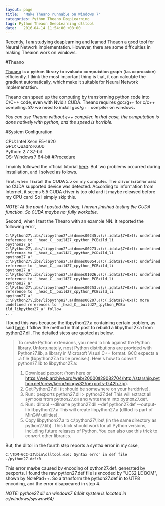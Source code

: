 ```yaml
---
layout: page
title:  "Make Theano runnable on Windows 7"
categories: Python Theano DeepLearning
tags: Python Theaon DeepLearning dlltool
date:   2016-04-14 11:54:00 +08:00
---
```


Recently, I am studying deaplearning and learned Theaon a good tool for Neural Network implementation. However, there are some difficulties in making Thearon work on windows.

#Theano

[Theano](http://deeplearning.net/software/theano/index.html) is a python library to evaluate computation graph (i.e. expression) efficiently. I think the most important thing is that, it can calculate the gradient automatically, which make it suitable for Neural Network implementation.

Theano can speed up the computing by transforming python code into C/C++ code, even with Nvidia CUDA. Theano requires gcc/g++ for c/c++ compiling. SO we need to install gcc/g++ compiler on windows.

*You can use Theano without g++ compiler. In that case, the computation is done natively with python, and the speed is horrible.*

#System Configuration

CPU: Intel Xeon E5-1620  
GPU: Quadro K600   
Python: 2.7 32-bit  
OS: Windows 7 64-bit
#Procedure

I mainly followed the official tutorial [here](http://deeplearning.net/software/theano/install_windows.html). But two problems occurred during installation, and I solved as follows.

First, when I install the CUDA 5.5 on my computer. The driver installer said no CUDA supported device was detected. According to information from Internet, it seems 5.5 CUDA driver is too old and it maybe released before my CPU card. So I simply skip this.

*NOTE: At the point I posted this blog, I haven finished testing the CUDA function. So CUDA maybe not fully workable.*

Second, when I test the Theano with an example NN. It reported the following error,
```
C:\Python27\libs/libpython27.a(dmmes00245.o):(.idata$7+0x0): undefined reference to `_head_C__build27_cpython_PCBuild_li
bpython27_a'
C:\Python27\libs/libpython27.a(dmmes00273.o):(.idata$7+0x0): undefined reference to `_head_C__build27_cpython_PCBuild_li
bpython27_a'
C:\Python27\libs/libpython27.a(dmmes00054.o):(.idata$7+0x0): undefined reference to `_head_C__build27_cpython_PCBuild_li
bpython27_a'
C:\Python27\libs/libpython27.a(dmmes01026.o):(.idata$7+0x0): undefined reference to `_head_C__build27_cpython_PCBuild_li
bpython27_a'
C:\Python27\libs/libpython27.a(dmmes00253.o):(.idata$7+0x0): undefined reference to `_head_C__build27_cpython_PCBuild_li
bpython27_a'
C:\Python27\libs/libpython27.a(dmmes00207.o):(.idata$7+0x0): more undefined references to `_head_C__build27_cpython_PCBu
ild_libpython27_a' follow
...
```

I found this was because the libpython27.a containing certain problem, as said [here](http://stackoverflow.com/questions/32555087/unable-to-install-pyslalib-package-using-python2-7-mingw-on-windows-10). I follow the method in that post to rebuild a libpython27.a from python27.dll. The detailed steps are quoted as below.

> To create Python extensions, you need to link against the Python library. Unfortunately, most Python distributions are provided with  Python27.lib, a library in Microsoft Visual C++ format. GCC expects a .a file (libpython27.a to be precise.). Here's how to convert  python27.lib to libpython27.a:
>
> 1. Download pexport (from here or https://web.archive.org/web/20000829082704/http://starship.python.net/crew/kernr/mingw32/pexports-0.42h.zip).
> 2. Get  Python27.dll (it should be somewhere on your harddrive).
> 3. Run :  pexports python27.dll > python27.def This will extract all symbols from python27.dll and write them into python27.def.
>4. Run : dlltool --dllname python27.dll --def python27.def --output-lib libpython27.a This will create libpython27.a (dlltool is part of MinGW utilities).
>5. Copy libpython27.a to c:\python27\libs\ (in the same directory as  python27.lib).
> This trick should work for all Python versions, including future releases of Python. You can also use this trick to convert other libraries.

But, the dlltoll in the fourth step reports a syntax error in my case,
```
C:\TDM-GCC-32\bin\dlltool.exe: Syntax error in def file ./python27.def:0
```
This error maybe caused by encoding of python27.def, generated by pexports. I found the raw python27.def file is encoded by "UCS2 LE BOM", shown by NotePad++. So a transform the python27.def in to UTF8 encoding, and the error disappeared in step 4.

*NOTE: python27.dll on windows7 64bit system is located in c:/windows/syswow64/*
